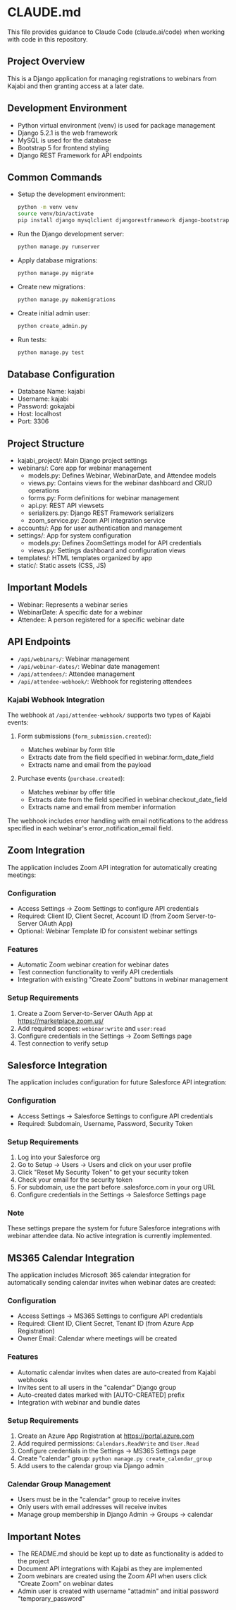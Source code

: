 # CLAUDE.md

This file provides guidance to Claude Code (claude.ai/code) when working with code in this repository.

## Project Overview
This is a Django application for managing registrations to webinars from Kajabi and then granting access at a later date.

## Development Environment
- Python virtual environment (venv) is used for package management
- Django 5.2.1 is the web framework
- MySQL is used for the database
- Bootstrap 5 for frontend styling
- Django REST Framework for API endpoints

## Common Commands
- Setup the development environment:
  ```bash
  python -m venv venv
  source venv/bin/activate
  pip install django mysqlclient djangorestframework django-bootstrap5
  ```

- Run the Django development server:
  ```bash
  python manage.py runserver
  ```

- Apply database migrations:
  ```bash
  python manage.py migrate
  ```

- Create new migrations:
  ```bash
  python manage.py makemigrations
  ```

- Create initial admin user:
  ```bash
  python create_admin.py
  ```

- Run tests:
  ```bash
  python manage.py test
  ```

## Database Configuration
- Database Name: kajabi
- Username: kajabi
- Password: gokajabi
- Host: localhost
- Port: 3306

## Project Structure
- kajabi_project/: Main Django project settings
- webinars/: Core app for webinar management
  - models.py: Defines Webinar, WebinarDate, and Attendee models
  - views.py: Contains views for the webinar dashboard and CRUD operations
  - forms.py: Form definitions for webinar management
  - api.py: REST API viewsets
  - serializers.py: Django REST Framework serializers
  - zoom_service.py: Zoom API integration service
- accounts/: App for user authentication and management
- settings/: App for system configuration
  - models.py: Defines ZoomSettings model for API credentials
  - views.py: Settings dashboard and configuration views
- templates/: HTML templates organized by app
- static/: Static assets (CSS, JS)

## Important Models
- Webinar: Represents a webinar series
- WebinarDate: A specific date for a webinar
- Attendee: A person registered for a specific webinar date

## API Endpoints
- `/api/webinars/`: Webinar management
- `/api/webinar-dates/`: Webinar date management
- `/api/attendees/`: Attendee management
- `/api/attendee-webhook/`: Webhook for registering attendees

### Kajabi Webhook Integration
The webhook at `/api/attendee-webhook/` supports two types of Kajabi events:

1. Form submissions (`form_submission.created`):
   - Matches webinar by form title
   - Extracts date from the field specified in webinar.form_date_field
   - Extracts name and email from the payload

2. Purchase events (`purchase.created`):
   - Matches webinar by offer title
   - Extracts date from the field specified in webinar.checkout_date_field
   - Extracts name and email from member information

The webhook includes error handling with email notifications to the address specified in each webinar's error_notification_email field.

## Zoom Integration
The application includes Zoom API integration for automatically creating meetings:

### Configuration
- Access Settings -> Zoom Settings to configure API credentials
- Required: Client ID, Client Secret, Account ID (from Zoom Server-to-Server OAuth App)
- Optional: Webinar Template ID for consistent webinar settings

### Features
- Automatic Zoom webinar creation for webinar dates
- Test connection functionality to verify API credentials
- Integration with existing "Create Zoom" buttons in webinar management

### Setup Requirements
1. Create a Zoom Server-to-Server OAuth App at https://marketplace.zoom.us/
2. Add required scopes: `webinar:write` and `user:read`
3. Configure credentials in the Settings -> Zoom Settings page
4. Test connection to verify setup

## Salesforce Integration
The application includes configuration for future Salesforce API integration:

### Configuration
- Access Settings -> Salesforce Settings to configure API credentials
- Required: Subdomain, Username, Password, Security Token

### Setup Requirements
1. Log into your Salesforce org
2. Go to Setup → Users → Users and click on your user profile
3. Click "Reset My Security Token" to get your security token
4. Check your email for the security token
5. For subdomain, use the part before .salesforce.com in your org URL
6. Configure credentials in the Settings -> Salesforce Settings page

### Note
These settings prepare the system for future Salesforce integrations with webinar attendee data. No active integration is currently implemented.

## MS365 Calendar Integration
The application includes Microsoft 365 calendar integration for automatically sending calendar invites when webinar dates are created:

### Configuration
- Access Settings -> MS365 Settings to configure API credentials
- Required: Client ID, Client Secret, Tenant ID (from Azure App Registration)
- Owner Email: Calendar where meetings will be created

### Features
- Automatic calendar invites when dates are auto-created from Kajabi webhooks
- Invites sent to all users in the "calendar" Django group
- Auto-created dates marked with [AUTO-CREATED] prefix
- Integration with webinar and bundle dates

### Setup Requirements
1. Create an Azure App Registration at https://portal.azure.com
2. Add required permissions: `Calendars.ReadWrite` and `User.Read`
3. Configure credentials in the Settings -> MS365 Settings page
4. Create "calendar" group: `python manage.py create_calendar_group`
5. Add users to the calendar group via Django admin

### Calendar Group Management
- Users must be in the "calendar" group to receive invites
- Only users with email addresses will receive invites
- Manage group membership in Django Admin -> Groups -> calendar

## Important Notes
- The README.md should be kept up to date as functionality is added to the project
- Document API integrations with Kajabi as they are implemented
- Zoom webinars are created using the Zoom API when users click "Create Zoom" on webinar dates
- Admin user is created with username "attadmin" and initial password "temporary_password"